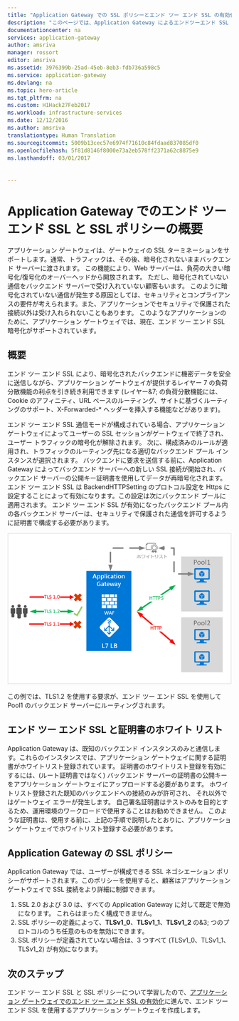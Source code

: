 ```yaml
---
title: "Application Gateway での SSL ポリシーとエンド ツー エンド SSL の有効化 | Microsoft Docs"
description: "このページでは、Application Gateway によるエンドツーエンド SSL のサポートの概要を示します。"
documentationcenter: na
services: application-gateway
author: amsriva
manager: rossort
editor: amsriva
ms.assetid: 3976399b-25ad-45eb-8eb3-fdb736a598c5
ms.service: application-gateway
ms.devlang: na
ms.topic: hero-article
ms.tgt_pltfrm: na
ms.custom: H1Hack27Feb2017
ms.workload: infrastructure-services
ms.date: 12/12/2016
ms.author: amsriva
translationtype: Human Translation
ms.sourcegitcommit: 5009b13cec57e6974f71610c84fdaad837085df0
ms.openlocfilehash: 5f81d8146f8000e73a2eb578ff2371a62c8875e9
ms.lasthandoff: 03/01/2017


---
```

# <a name="overview-of-end-to-end-ssl-and-ssl-policy-on-application-gateway"></a>Application Gateway でのエンド ツー エンド SSL と SSL ポリシーの概要

アプリケーション ゲートウェイは、ゲートウェイの SSL ターミネーションをサポートします。通常、トラフィックは、その後、暗号化されないままバックエンド サーバーに渡されます。 この機能により、Web サーバーは、負荷の大きい暗号化/復号化のオーバーヘッドから開放されます。 ただし、暗号化されていない通信をバックエンド サーバーで受け入れていない顧客もいます。 このように暗号化されていない通信が発生する原因としては、セキュリティとコンプライアンスの要件が考えられます。また、アプリケーションでセキュリティで保護された接続以外は受け入れられないこともあります。 このようなアプリケーションのために、アプリケーション ゲートウェイでは、現在、エンド ツー エンド SSL 暗号化がサポートされています。

## <a name="overview"></a>概要

エンド ツー エンド SSL により、暗号化されたバックエンドに機密データを安全に送信しながら、アプリケーション ゲートウェイが提供するレイヤー 7 の負荷分散機能の利点を引き続き利用できます  (レイヤー&7; の負荷分散機能には、Cookie のアフィニティ、URL ベースのルーティング、サイトに基づくルーティングのサポート、X-Forwarded-* ヘッダーを挿入する機能などがあります)。

エンド ツー エンド SSL 通信モードが構成されている場合、アプリケーション ゲートウェイによってユーザーの SSL セッションがゲートウェイで終了され、ユーザー トラフィックの暗号化が解除されます。 次に、構成済みのルールが適用され、トラフィックのルーティング先になる適切なバックエンド プール インスタンスが選択されます。 バックエンドに要求を送信する前に、Application Gateway によってバックエンド サーバーへの新しい SSL 接続が開始され、バックエンド サーバーの公開キー証明書を使用してデータが再暗号化されます。 エンド ツー エンド SSL は BackendHTTPSetting のプロトコル設定を Https に設定することによって有効になります。この設定は次にバックエンド プールに適用されます。 エンド ツー エンド SSL が有効になったバックエンド プール内の各バックエンド サーバーは、セキュリティで保護された通信を許可するように証明書で構成する必要があります。

![エンド ツー エンド SSL のシナリオ][1]

この例では、TLS1.2 を使用する要求が、エンド ツー エンド SSL を使用して Pool1 のバックエンド サーバーにルーティングされます。

## <a name="end-to-end-ssl-and-whitelisting-of-certificates"></a>エンド ツー エンド SSL と証明書のホワイト リスト

Application Gateway は、既知のバックエンド インスタンスのみと通信します。これらのインスタンスでは、アプリケーション ゲートウェイに関する証明書がホワイトリスト登録されています。 証明書のホワイトリスト登録を有効にするには、(ルート証明書ではなく) バックエンド サーバーの証明書の公開キーをアプリケーション ゲートウェイにアップロードする必要があります。 ホワイトリスト登録された既知のバックエンドへの接続のみが許可され、 それ以外ではゲートウェイ エラーが発生します。 自己署名証明書はテストのみを目的とするため、運用環境のワークロードで使用することはお勧めできません。 このような証明書は、使用する前に、上記の手順で説明したとおりに、アプリケーション ゲートウェイでホワイトリスト登録する必要があります。

## <a name="application-gateway-ssl-policy"></a>Application Gateway の SSL ポリシー

Application Gateway では、ユーザーが構成できる SSL ネゴシエーション ポリシーがサポートされます。このポリシーを使用すると、顧客はアプリケーション ゲートウェイで SSL 接続をより詳細に制御できます。

1. SSL 2.0 および 3.0 は、すべての Application Gateway に対して既定で無効になります。 これらはまったく構成できません。
2. SSL ポリシーの定義によって、**TLSv1\_0**、**TLSv1\_1**、**TLSv1\_2** の&3; つのプロトコルのうち任意のものを無効にできます。
3. SSL ポリシーが定義されていない場合は、3 つすべて (TLSv1\_0、TLSv1\_1、TLSv1_2) が有効になります。

## <a name="next-steps"></a>次のステップ

エンド ツー エンド SSL と SSL ポリシーについて学習したので、[アプリケーション ゲートウェイでのエンド ツー エンド SSL の有効化](application-gateway-end-to-end-ssl-powershell.md)に進んで、エンド ツー エンド SSL を使用するアプリケーション ゲートウェイを作成します。

<!--Image references-->

[1]: ./media/application-gateway-backend-ssl/scenario.png

